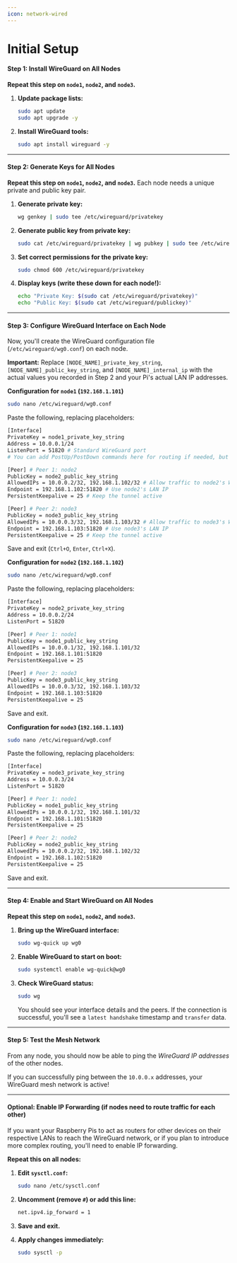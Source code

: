 ```yaml
---
icon: network-wired
---
```


# Initial Setup

#### **Step 1: Install WireGuard on All Nodes**

**Repeat this step on `node1`, `node2`, and `node3`.**

1.  **Update package lists:**

    ```bash
    sudo apt update
    sudo apt upgrade -y
    ```
2.  **Install WireGuard tools:**

    ```bash
    sudo apt install wireguard -y
    ```

***

#### **Step 2: Generate Keys for All Nodes**

**Repeat this step on `node1`, `node2`, and `node3`.** Each node needs a unique private and public key pair.

1.  **Generate private key:**

    ```bash
    wg genkey | sudo tee /etc/wireguard/privatekey
    ```
2.  **Generate public key from private key:**

    ```bash
    sudo cat /etc/wireguard/privatekey | wg pubkey | sudo tee /etc/wireguard/publickey
    ```
3.  **Set correct permissions for the private key:**

    ```bash
    sudo chmod 600 /etc/wireguard/privatekey
    ```
4.  **Display keys (write these down for each node!):**

    ```bash
    echo "Private Key: $(sudo cat /etc/wireguard/privatekey)"
    echo "Public Key: $(sudo cat /etc/wireguard/publickey)"
    ```

***

#### **Step 3: Configure WireGuard Interface on Each Node**

Now, you'll create the WireGuard configuration file (`/etc/wireguard/wg0.conf`) on each node.

**Important:** Replace `[NODE_NAME]_private_key_string`, `[NODE_NAME]_public_key_string`, and `[NODE_NAME]_internal_ip` with the actual values you recorded in Step 2 and your Pi's actual LAN IP addresses.

**Configuration for `node1` (`192.168.1.101`)**

```bash
sudo nano /etc/wireguard/wg0.conf
```

Paste the following, replacing placeholders:

```bash
[Interface]
PrivateKey = node1_private_key_string
Address = 10.0.0.1/24
ListenPort = 51820 # Standard WireGuard port
# You can add PostUp/PostDown commands here for routing if needed, but for a simple mesh, not strictly necessary unless you want full network routing.

[Peer] # Peer 1: node2
PublicKey = node2_public_key_string
AllowedIPs = 10.0.0.2/32, 192.168.1.102/32 # Allow traffic to node2's WG IP and LAN IP
Endpoint = 192.168.1.102:51820 # Use node2's LAN IP
PersistentKeepalive = 25 # Keep the tunnel active

[Peer] # Peer 2: node3
PublicKey = node3_public_key_string
AllowedIPs = 10.0.0.3/32, 192.168.1.103/32 # Allow traffic to node3's WG IP and LAN IP
Endpoint = 192.168.1.103:51820 # Use node3's LAN IP
PersistentKeepalive = 25 # Keep the tunnel active
```

Save and exit (`Ctrl+O`, `Enter`, `Ctrl+X`).

**Configuration for `node2` (`192.168.1.102`)**

```bash
sudo nano /etc/wireguard/wg0.conf
```

Paste the following, replacing placeholders:

```bash
[Interface]
PrivateKey = node2_private_key_string
Address = 10.0.0.2/24
ListenPort = 51820

[Peer] # Peer 1: node1
PublicKey = node1_public_key_string
AllowedIPs = 10.0.0.1/32, 192.168.1.101/32
Endpoint = 192.168.1.101:51820
PersistentKeepalive = 25

[Peer] # Peer 2: node3
PublicKey = node3_public_key_string
AllowedIPs = 10.0.0.3/32, 192.168.1.103/32
Endpoint = 192.168.1.103:51820
PersistentKeepalive = 25
```

Save and exit.

**Configuration for `node3` (`192.168.1.103`)**

```bash
sudo nano /etc/wireguard/wg0.conf
```

Paste the following, replacing placeholders:

```bash
[Interface]
PrivateKey = node3_private_key_string
Address = 10.0.0.3/24
ListenPort = 51820

[Peer] # Peer 1: node1
PublicKey = node1_public_key_string
AllowedIPs = 10.0.0.1/32, 192.168.1.101/32
Endpoint = 192.168.1.101:51820
PersistentKeepalive = 25

[Peer] # Peer 2: node2
PublicKey = node2_public_key_string
AllowedIPs = 10.0.0.2/32, 192.168.1.102/32
Endpoint = 192.168.1.102:51820
PersistentKeepalive = 25
```

Save and exit.

***

#### **Step 4: Enable and Start WireGuard on All Nodes**

**Repeat this step on `node1`, `node2`, and `node3`.**

1.  **Bring up the WireGuard interface:**

    ```bash
    sudo wg-quick up wg0
    ```
2.  **Enable WireGuard to start on boot:**

    ```bash
    sudo systemctl enable wg-quick@wg0
    ```
3.  **Check WireGuard status:**

    ```bash
    sudo wg
    ```

    You should see your interface details and the peers. If the connection is successful, you'll see a `latest handshake` timestamp and `transfer` data.

***

#### **Step 5: Test the Mesh Network**

From any node, you should now be able to ping the _WireGuard IP addresses_ of the other nodes.

If you can successfully ping between the `10.0.0.x` addresses, your WireGuard mesh network is active!

***

#### **Optional: Enable IP Forwarding (if nodes need to route traffic for each other)**

If you want your Raspberry Pis to act as routers for other devices on their respective LANs to reach the WireGuard network, or if you plan to introduce more complex routing, you'll need to enable IP forwarding.

**Repeat this on all nodes:**

1.  **Edit `sysctl.conf`:**

    ```bash
    sudo nano /etc/sysctl.conf
    ```
2.  **Uncomment (remove `#`) or add this line:**

    ```bash
    net.ipv4.ip_forward = 1
    ```
3. **Save and exit.**
4.  **Apply changes immediately:**

    ```bash
    sudo sysctl -p
    ```
